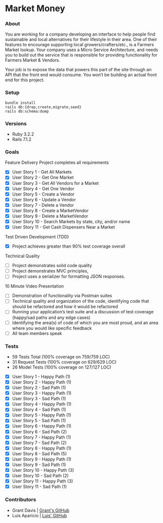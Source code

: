 # Market Money

### About

You are working for a company developing an interface to help people find sustainable and local alternatives for their lifestyle in their area. One of their features to encourage supporting local growers/crafters/etc., is a Farmers Market lookup. Your company uses a Micro Service Architecture, and needs you to build out the service that is responsible for providing functionality for Farmers Market & Vendors.

Your job is to expose the data that powers this part of the site through an API that the front end would consume. You won’t be building an actual front end for this project.

### Setup

```
bundle install
rails db:{drop,create,migrate,seed}
rails db:schema:dump
```

### Versions

- Ruby 3.2.2
- Rails 7.1.2

### Goals

Feature Delivery
Project completes all requirements
- [x] User Story 1 - Get All Markets
- [x] User Story 2 - Get One Market
- [x] User Story 3 - Get All Vendors for a Market
- [x] User Story 4 - Get One Vendor
- [x] User Story 5 - Create a Vendor
- [x] User Story 6 - Update a Vendor
- [x] User Story 7 - Delete a Vendor
- [x] User Story 8 - Create a MarketVendor
- [x] User Story 9 - Delete a MarketVendor
- [x] User Story 10 - Search Markets by state, city, and/or name
- [x] User Story 11 - Get Cash Dispensers Near a Market

Test Driven Development (TDD)
- [x] Project achieves greater than 90% test coverage overall

Technical Quality
- [ ] Project demonstrates solid code quality
- [ ] Project demonstrates MVC principles, 
- [ ] Project uses a serializer for formatting JSON responses.

10 Minute Video Presentation
- [ ] Demonstration of functionality via Postman suites
- [ ] Technical quality and organization of the code, identifying code that should be refactored and how it would be refactored
- [ ] Running your application’s test suite and a discussion of test coverage (happy/sad paths and any edge cases)
- [ ] Identifying the area(s) of code of which you are most proud, and an area where you would like specific feedback
- [ ] All team members speak

### Tests

* 59 Tests Total (100% coverage on 759/759 LOC)
* 31 Request Tests (100% coverage on 629/629 LOC)
* 26 Model Tests (100% coverage on 127/127 LOC)

- [x] User Story 1 - Happy Path (1)
- [x] User Story 2 - Happy Path (1)
- [x] User Story 2 - Sad Path (1)
- [x] User Story 3 - Happy Path (1)
- [x] User Story 3 - Sad Path (1)
- [x] User Story 4 - Happy Path (1)
- [x] User Story 4 - Sad Path (1)
- [x] User Story 5 - Happy Path (1)
- [x] User Story 5 - Sad Path (1)
- [x] User Story 6 - Happy Path (1)
- [x] User Story 6 - Sad Path (2)
- [x] User Story 7 - Happy Path (1)
- [x] User Story 7 - Sad Path (2)
- [x] User Story 8 - Happy Path (1)
- [x] User Story 8 - Sad Path (5)
- [x] User Story 9 - Happy Path (1)
- [x] User Story 9 - Sad Path (1)
- [x] User Story 10 - Happy Path (3)
- [x] User Story 10 - Sad Path (2)
- [x] User Story 11 - Happy Path (3)
- [x] User Story 11 - Sad Path (1)

### Contributors

* Grant Davis | [Grant's GitHub](https://github.com/grantdavis303)
* Luis Aparicio | [Luis' GitHub](https://github.com/LuisAparicio14)